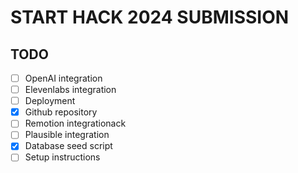 # START HACK 2024 SUBMISSION

## TODO

- [ ] OpenAI integration
- [ ] Elevenlabs integration
- [ ] Deployment
- [x] Github repository
- [ ] Remotion integrationack
- [ ] Plausible integration
- [x] Database seed script
- [ ] Setup instructions
